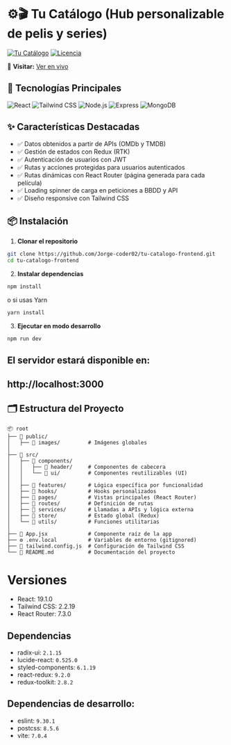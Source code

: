 # ⚙🎬 Tu Catálogo (Hub personalizable de pelis y series)

[![Tu Catálogo](https://img.shields.io/badge/Status-In_Progress-yellow)](https://github.com/Jorge-coder02/tu-catalogo-frontend)
[![Licencia](https://img.shields.io/badge/License-MIT-blue)](LICENSE)

🔗 **Visitar:** [Ver en vivo](https://tucatalogohup.up.railway.app/)

## 🚀 Tecnologías Principales
![React](https://img.shields.io/badge/React-19.0.0-61DAFB?logo=react)
![Tailwind CSS](https://img.shields.io/badge/Tailwind_CSS-3.4.1-06B6D4?logo=tailwind-css)
![Node.js](https://img.shields.io/badge/Node.js-20.14.0-339933?logo=node.js&logoColor=white)
![Express](https://img.shields.io/badge/Express-4.18.2-000000?logo=express&logoColor=white)
![MongoDB](https://img.shields.io/badge/MongoDB-7.0.8-47A248?logo=mongodb&logoColor=white)

## ✨ Características Destacadas
- ✅ Datos obtenidos a partir de APIs (OMDb y TMDB)
- ✅ Gestión de estados con Redux (RTK)
- ✅ Autenticación de usuarios con JWT
- ✅ Rutas y acciones protegidas para usuarios autenticados
- ✅ Rutas dinámicas con React Router (página generada para cada película)
- ✅ Loading spinner de carga en peticiones a BBDD y API
- ✅ Diseño responsive con Tailwind CSS

## 📦 Instalación

1. **Clonar el repositorio**
```bash
git clone https://github.com/Jorge-coder02/tu-catalogo-frontend.git
cd tu-catalogo-frontend
```

2. **Instalar dependencias**
 ```bash
 npm install
```
o si usas Yarn
```bash
yarn install
 ```

3. **Ejecutar en modo desarrollo**
  ```bash
  npm run dev
  ```
  ## El servidor estará disponible en:
  ## http://localhost:3000


## 🗂️ Estructura del Proyecto

```plaintext
📦 root
├── 📁 public/
│   ├── 📁 images/         # Imágenes globales
│
├── 📁 src/
│   ├── 📁 components/
│   │   ├── 📁 header/     # Componentes de cabecera
│   │   └── 📁 ui/         # Componentes reutilizables (UI)
│   │
│   ├── 📁 features/       # Lógica específica por funcionalidad
│   ├── 📁 hooks/          # Hooks personalizados
│   ├── 📁 pages/          # Vistas principales (React Router)
│   ├── 📁 routes/         # Definición de rutas
│   ├── 📁 services/       # Llamadas a APIs y lógica externa
│   ├── 📁 store/          # Estado global (Redux)
│   └── 📁 utils/          # Funciones utilitarias
│
├── 📄 App.jsx             # Componente raíz de la app
├── ⚙️ .env.local          # Variables de entorno (gitignored)
├── 🎨 tailwind.config.js  # Configuración de Tailwind CSS
└── 📜 README.md           # Documentación del proyecto

```


# Versiones

- React: 19.1.0
- Tailwind CSS: 2.2.19
- React Router: 7.3.0

## Dependencias

- radix-ui: `2.1.15`
- lucide-react: `0.525.0`
- styled-components: `6.1.19`
- react-redux: `9.2.0`
- redux-toolkit: `2.8.2`

## Dependencias de desarrollo:

- eslint: `9.30.1`
- postcss: `8.5.6`
- vite: `7.0.4`
